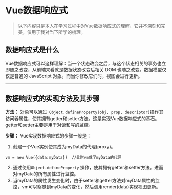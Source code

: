 # Vue数据响应式

>以下内容只是本人在学习过程中对Vue数据响应式的理解，它并不深刻和完美，仅用于我对当下所学的梳理。
## 数据响应式是什么
Vue数据响应式可以这样理解：当一个状态改变之后，与这个状态相关的事务也立即随之改变，从前端来看就是数据状态改变后相关 DOM 也随之改变。数据模型仅仅是普通的 JavaScript 对象。而当你修改它们时，视图会进行更新。
****
## 数据响应式的实现方法及其步骤
**方法：**
对象可以通过``` Object.defineProperty(obj, prop, descriptor)```操作其访问器属性，使其拥有getter和setter方法。这是实现Vue数据响应式的基石。
getter和setter主要是用于对读和写的监控。

**步骤：**
Vue实现数据响应式的步骤一般是：
1. 创建一个Vue实例使其成为myData的代理(proxy)。
```JS
vm = new Vue({data:myData})  //此时vm成了myData的代理
```
2. 通过使用```Object.defineProperty``` 操作，使其拥有getter和setter方法。进而对myData的所有属性进行监控。
3. 当myData的属性发生变化时，由于setter和getter方法对myData属性的监控，vm可以察觉到myData的变化，然后调用render(data)实现视图更新。